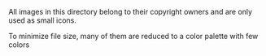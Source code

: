 All images in this directory belong to their copyright owners and are only used as small icons.

To minimize file size, many of them are reduced to a color palette with few colors
